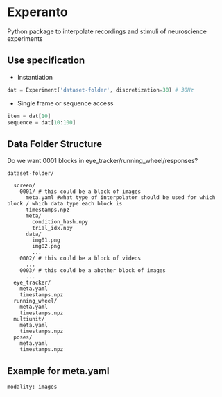 # Experanto
Python package to interpolate recordings and stimuli of neuroscience experiments 

## Use specification
- Instantiation
```python
dat = Experiment('dataset-folder', discretization=30) # 30Hz
```

- Single frame or sequence access
```python
item = dat[10]
sequence = dat[10:100]
```


## Data Folder Structure
Do we want 0001 blocks in eye_tracker/running_wheel/responses?
```
dataset-folder/

  screen/
    0001/ # this could be a block of images
      meta.yaml #what type of interpolator should be used for which block / which data type each block is
      timestamps.npz
      meta/
        condition_hash.npy
        trial_idx.npy
      data/
        img01.png
        img02.png
        ...
    0002/ # this could be a block of videos
      ...
    0003/ # this could be a abother block of images 
      ...
  eye_tracker/
    meta.yaml
    timestamps.npz
  running_wheel/
    meta.yaml
    timestamps.npz
  multiunit/
    meta.yaml
    timestamps.npz
  poses/
    meta.yaml
    timestamps.npz
```

## Example for meta.yaml

```
modality: images
```

